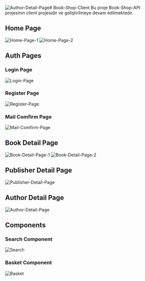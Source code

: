 ![Author-Detail-Page](https://github.com/Nihat-Yildirim/Book-Shop-Client/assets/124464907/56c3e82d-65be-4b27-b4a4-d36665ed9470)# Book-Shop-Client
Bu proje Book-Shop-API projesinin client projesidir ve geliştirilmeye devam edilmektedir.

## Home Page
![Home-Page-1](https://github.com/Nihat-Yildirim/Book-Shop-Client/assets/124464907/0be06c38-9700-482c-a37e-aa85420ecdd9)
![Home-Page-2](https://github.com/Nihat-Yildirim/Book-Shop-Client/assets/124464907/7126871a-72c0-40b2-853b-13393151a18c)

## Auth Pages
### Login Page
![Login-Page](https://github.com/Nihat-Yildirim/Book-Shop-Client/assets/124464907/ba3ad524-7e29-4ce9-8b07-976cd7a6f5ef)
### Register Page
![Register-Page](https://github.com/Nihat-Yildirim/Book-Shop-Client/assets/124464907/ae6dd642-58f1-4842-9091-a56054917d59)
### Mail Comfirm Page
![Mail-Comfirm-Page](https://github.com/Nihat-Yildirim/Book-Shop-Client/assets/124464907/b416f9d4-73e6-49b5-917c-ed76730e54a6)

## Book Detail Page
![Book-Detail-Page-1](https://github.com/Nihat-Yildirim/Book-Shop-Client/assets/124464907/d23d5210-c9b3-461d-b90d-78f39c506142)
![Book-Detail-Page-2](https://github.com/Nihat-Yildirim/Book-Shop-Client/assets/124464907/96bccedc-7b56-4805-a4c3-837d7e073f38)

## Publisher Detail Page
![Publisher-Detail-Page](https://github.com/Nihat-Yildirim/Book-Shop-Client/assets/124464907/b917aa00-de94-4c0b-8105-ea90e583d175)

## Author Detail Page
![Author-Detail-Page](https://github.com/Nihat-Yildirim/Book-Shop-Client/assets/124464907/68b3f97f-50d1-4bad-8c61-067f3b2eb9e4)

## Components
### Search Component
![Search](https://github.com/Nihat-Yildirim/Book-Shop-Client/assets/124464907/31734f0c-1b4e-4885-95cb-cde38c476654)
### Basket Component
![Basket](https://github.com/Nihat-Yildirim/Book-Shop-Client/assets/124464907/90777ad1-97ee-4e82-b81d-0591072aa809)
